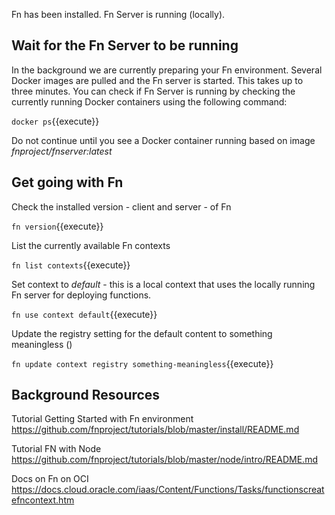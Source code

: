Fn has been installed. Fn Server is running (locally). 


## Wait for the Fn Server to be running

In the background we are currently preparing your Fn environment. Several Docker images are pulled and the Fn server is started. This takes up to three minutes. You can check if Fn Server is running by checking the currently running Docker containers using the following command:

`docker ps`{{execute}} 

Do not continue until you see a Docker container running based on image *fnproject/fnserver:latest*

## Get going with Fn

Check the installed version - client and server - of Fn

`fn version`{{execute}} 

List the currently available Fn contexts

`fn list contexts`{{execute}}

Set context to *default* - this is a local context that uses the locally running Fn server for deploying functions. 

`fn use context default`{{execute}}

Update the registry setting for the default content to something meaningless ()

`fn update context registry something-meaningless`{{execute}}


## Background Resources

Tutorial Getting Started with Fn environment
https://github.com/fnproject/tutorials/blob/master/install/README.md

Tutorial FN with Node
https://github.com/fnproject/tutorials/blob/master/node/intro/README.md

Docs on Fn on OCI
https://docs.cloud.oracle.com/iaas/Content/Functions/Tasks/functionscreatefncontext.htm
